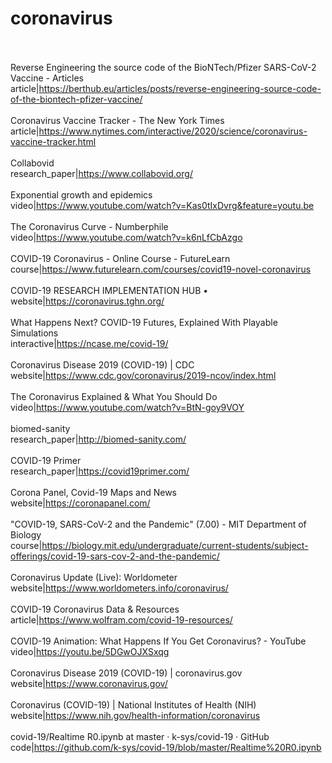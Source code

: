 # coronavirus<br><br>

Reverse Engineering the source code of the BioNTech/Pfizer SARS-CoV-2 Vaccine - Articles<br>article|https://berthub.eu/articles/posts/reverse-engineering-source-code-of-the-biontech-pfizer-vaccine/<br><br>
Coronavirus Vaccine Tracker - The New York Times<br>article|https://www.nytimes.com/interactive/2020/science/coronavirus-vaccine-tracker.html<br><br>
Collabovid<br>research_paper|https://www.collabovid.org/<br><br>
Exponential growth and epidemics<br>video|https://www.youtube.com/watch?v=Kas0tIxDvrg&feature=youtu.be<br><br>
The Coronavirus Curve - Numberphile<br>video|https://www.youtube.com/watch?v=k6nLfCbAzgo<br><br>
COVID-19 Coronavirus - Online Course - FutureLearn<br>course|https://www.futurelearn.com/courses/covid19-novel-coronavirus<br><br>
COVID-19 RESEARCH IMPLEMENTATION HUB • <br>website|https://coronavirus.tghn.org/<br><br>
What Happens Next? COVID-19 Futures, Explained With Playable Simulations<br>interactive|https://ncase.me/covid-19/<br><br>
Coronavirus Disease 2019 (COVID-19) | CDC<br>website|https://www.cdc.gov/coronavirus/2019-ncov/index.html<br><br>
The Coronavirus Explained & What You Should Do<br>video|https://www.youtube.com/watch?v=BtN-goy9VOY<br><br>
biomed-sanity<br>research_paper|http://biomed-sanity.com/<br><br>
COVID-19 Primer<br>research_paper|https://covid19primer.com/<br><br>
Corona Panel, Covid-19 Maps and News<br>website|https://coronapanel.com/<br><br>
"COVID-19, SARS-CoV-2 and the Pandemic" (7.00) - MIT Department of Biology<br>course|https://biology.mit.edu/undergraduate/current-students/subject-offerings/covid-19-sars-cov-2-and-the-pandemic/<br><br>
Coronavirus Update (Live): Worldometer<br>website|https://www.worldometers.info/coronavirus/<br><br>
COVID-19 Coronavirus Data & Resources<br>article|https://www.wolfram.com/covid-19-resources/<br><br>
COVID-19 Animation: What Happens If You Get Coronavirus? - YouTube<br>video|https://youtu.be/5DGwOJXSxqg<br><br>
Coronavirus Disease 2019 (COVID-19) | coronavirus.gov<br>website|https://www.coronavirus.gov/<br><br>
Coronavirus (COVID-19) | National Institutes of Health (NIH)<br>website|https://www.nih.gov/health-information/coronavirus<br><br>
covid-19/Realtime R0.ipynb at master · k-sys/covid-19 · GitHub<br>code|https://github.com/k-sys/covid-19/blob/master/Realtime%20R0.ipynb<br><br>
